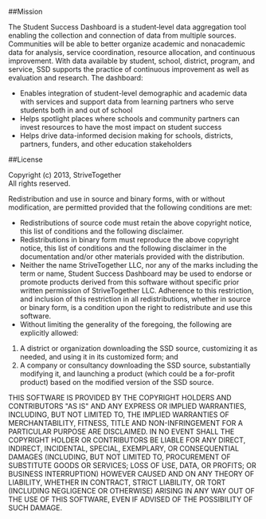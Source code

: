 ##Mission
 
The Student Success Dashboard is a student‐level data aggregation tool enabling the collection and connection of data from multiple sources.  Communities will be able to better organize academic and nonacademic data for analysis, service coordination, resource allocation, and continuous improvement. With data available by student, school, district, program, and service, SSD supports the practice of continuous improvement as well as evaluation and research.  The dashboard:
 
-  Enables integration of student-level demographic and academic data with services and support data from learning partners who serve students both in and out of school
-  Helps spotlight places where schools and community partners can invest resources to have the most impact on student success
-  Helps drive data-informed decision making for schools, districts, partners, funders, and other education stakeholders 

##License

Copyright (c) 2013, StriveTogether<br />
All rights reserved.

Redistribution and use in source and binary forms, with or without modification, are permitted provided that the following conditions are met:
- Redistributions of source code must retain the above copyright notice, this list of conditions and the following disclaimer.
- Redistributions in binary form must reproduce the above copyright notice, this list of conditions and the following disclaimer in the documentation and/or other materials provided with the distribution.
- Neither the name StriveTogether LLC, nor any of the marks including the term or name, Student Success Dashboard may be used to endorse or promote products derived from this software without specific prior written permission of StriveTogether LLC.  Adherence  to this restriction, and inclusion of this restriction in all redistributions, whether in source or binary form, is a condition upon the right to redistribute and use this software.
- Without limiting the generality of the foregoing, the following are explicitly allowed:
 1. A district or organization downloading the SSD source, customizing it as needed, and using it in its customized form; and
 2. A company or consultancy downloading the SSD source, substantially modifying it, and launching a product (which could be a for-profit product) based on the modified version of the SSD source.

THIS SOFTWARE IS PROVIDED BY THE COPYRIGHT HOLDERS AND CONTRIBUTORS "AS IS" AND ANY EXPRESS OR IMPLIED WARRANTIES, INCLUDING, BUT NOT LIMITED TO, THE IMPLIED WARRANTIES OF MERCHANTABILITY, FITNESS, TITLE  AND NON-INFRINGEMENT FOR A PARTICULAR PURPOSE ARE DISCLAIMED.  IN NO EVENT SHALL THE COPYRIGHT HOLDER OR CONTRIBUTORS BE LIABLE FOR ANY DIRECT, INDIRECT, INCIDENTAL, SPECIAL, EXEMPLARY, OR CONSEQUENTIAL DAMAGES (INCLUDING, BUT NOT LIMITED TO, PROCUREMENT OF SUBSTITUTE GOODS OR SERVICES; LOSS OF USE, DATA, OR PROFITS; OR BUSINESS INTERRUPTION) HOWEVER CAUSED AND ON ANY THEORY OF LIABILITY, WHETHER IN CONTRACT, STRICT LIABILITY, OR TORT (INCLUDING NEGLIGENCE OR OTHERWISE) ARISING IN ANY WAY OUT OF THE USE OF THIS SOFTWARE, EVEN IF ADVISED OF THE POSSIBILITY OF SUCH DAMAGE.

